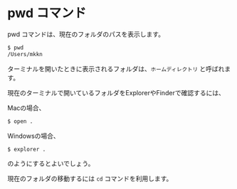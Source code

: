 # pwd コマンド

pwd コマンドは、現在のフォルダのパスを表示します。

```bash
$ pwd
/Users/mkkn
```

ターミナルを開いたときに表示されるフォルダは、`ホームディレクトリ` と呼ばれます。

現在のターミナルで開いているフォルダをExplorerやFinderで確認するには、

Macの場合、

```bash
$ open .
```

Windowsの場合、

```bash
$ explorer .
```

のようにするとよいでしょう。

現在のフォルダの移動するには `cd` コマンドを利用します。